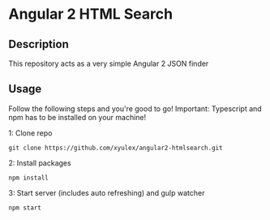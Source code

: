 # Angular 2 HTML Search

## Description
This repository acts as a very simple Angular 2 JSON finder

## Usage
Follow the following steps and you're good to go! Important: Typescript and npm has to be installed on your machine!

1: Clone repo
```
git clone https://github.com/xyulex/angular2-htmlsearch.git
```
2: Install packages
```
npm install
```
3: Start server (includes auto refreshing) and gulp watcher
```
npm start
```
